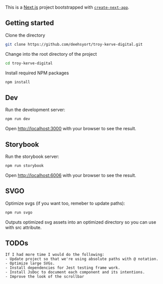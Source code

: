This is a [Next.js](https://nextjs.org/) project bootstrapped with [`create-next-app`](https://github.com/vercel/next.js/tree/canary/packages/create-next-app).

## Getting started

Clone the directory

```bash
git clone https://github.com/deehsyort/troy-kerve-digital.git
```

Change into the root directory of the project

```bash
cd troy-kerve-digital
```

Install required NPM packages

```bash
npm install
```

## Dev
Run the development server:
```bash
npm run dev
```
Open [http://localhost:3000](http://localhost:3000) with your browser to see the result.

## Storybook
Run the storybook server:

```bash
npm run storybook
```
Open [http://localhost:6006](http://localhost:6006) with your browser to see the result.

## SVGO
Optimize svgs (if you want too, remeber to update paths):

```bash
npm run svgo
```
Outputs optimized svg assets into an optimized directory so you can use with src attribute.

## TODOs
    If I had more time I would do the following:
    - Update project so that we're using absolute paths with @ notation.
    - Optimize large SVGs.
    - Install dependencies for Jest testing frame work.
    - Install JsDoc to document each component and its intentions.
    - Improve the look of the scrollbar